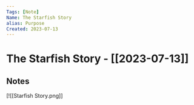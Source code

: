 ```yaml
---
Tags: [Note]
Name: The Starfish Story
alias: Purpose
Created: 2023-07-13
---
```

# The Starfish Story - [[2023-07-13]]
## Notes

[![[Starfish Story.png]]